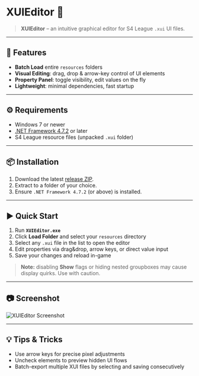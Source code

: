 # XUIEditor 🎨

> **XUIEditor** – an intuitive graphical editor for S4 League `.xui` UI files.

---

## 🚀 Features

- **Batch Load** entire `resources` folders
- **Visual Editing**: drag, drop & arrow-key control of UI elements
- **Property Panel**: toggle visibility, edit values on the fly
- **Lightweight**: minimal dependencies, fast startup

---

## ⚙️ Requirements

- Windows 7 or newer
- [.NET Framework 4.7.2](https://dotnet.microsoft.com/download/dotnet-framework) or later
- S4 League resource files (unpacked `.xui` folder)

---

## 📦 Installation

1. Download the latest [release ZIP](https://github.com/Dekirai/XUIEditor/releases).
2. Extract to a folder of your choice.
3. Ensure `.NET Framework 4.7.2` (or above) is installed.

---

## ▶️ Quick Start

1. Run **`XUIEditor.exe`**
2. Click **Load Folder** and select your `resources` directory
3. Select any `.xui` file in the list to open the editor
4. Edit properties via drag&drop, arrow keys, or direct value input
5. Save your changes and reload in-game

> **Note:** disabling **Show** flags or hiding nested groupboxes may cause display quirks. Use with caution.

---

## 📷 Screenshot

![XUIEditor Screenshot](https://i.imgur.com/0UK4va8.png)

---

## 💡 Tips & Tricks

- Use arrow keys for precise pixel adjustments
- Uncheck elements to preview hidden UI flows
- Batch-export multiple XUI files by selecting and saving consecutively
